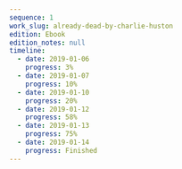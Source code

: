 ```yaml
---
sequence: 1
work_slug: already-dead-by-charlie-huston
edition: Ebook
edition_notes: null
timeline:
  - date: 2019-01-06
    progress: 3%
  - date: 2019-01-07
    progress: 10%
  - date: 2019-01-10
    progress: 20%
  - date: 2019-01-12
    progress: 58%
  - date: 2019-01-13
    progress: 75%
  - date: 2019-01-14
    progress: Finished
---
```


